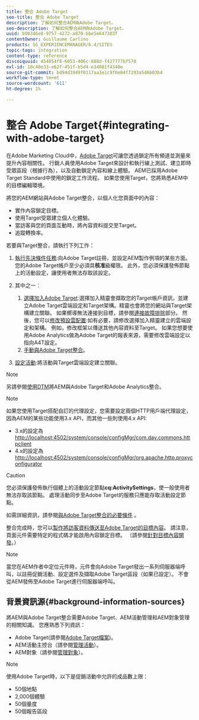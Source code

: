 ```yaml
---
title: 整合 Adobe Target
seo-title: 整合 Adobe Target
description: 了解如何整合AEM與Adobe Target。
seo-description: 了解如何整合AEM與Adobe Target。
uuid: b90346e8-9757-4272-a870-bbe5e647303f
contentOwner: Guillaume Carlino
products: SG_EXPERIENCEMANAGER/6.4/SITES
topic-tags: integration
content-type: reference
discoiquuid: 454854f8-6053-406c-888d-f427777bf570
exl-id: 10c40e33-e62f-451f-b5d4-e34081f4340e
source-git-commit: bd94d3949f0117aa3e1c9f0e84f7293a5d6b03b4
workflow-type: tm+mt
source-wordcount: '611'
ht-degree: 1%

---
```


# 整合 Adobe Target{#integrating-with-adobe-target}

在Adobe Marketing Cloud中，[Adobe Target](http://www.adobe.com/ro/solutions/testing-targeting/testandtarget.html)可讓您透過鎖定所有頻道並測量來提升內容相關性。 行銷人員使用Adobe Target來設計和執行線上測試、建立即時受眾區段（根據行為），以及自動鎖定內容和線上體驗。 AEM已採用Adobe Target Standard中使用的鎖定工作流程。 如果您使用Target，您將熟悉AEM中的目標編輯環境。

將您的AEM網站與Adobe Target整合，以個人化您頁面中的內容：

* 實作內容鎖定目標。
* 使用Target受眾建立個人化體驗。
* 當訪客與您的頁面互動時，將內容資料提交至Target。
* 追蹤轉換率。

若要與Target整合，請執行下列工作：

1. [執行先決條件任務](/help/sites-administering/target-requirements.md):向Adobe Target註冊，並設定AEM製作例項的某些方面。您的Adobe Target帳戶至少必須具**核准**級權限。 此外，您必須保護發佈節點上的活動設定，讓使用者無法存取該設定。

1. 其中之一：

   1. [選擇加入Adobe Target](/help/sites-administering/opt-in.md):選擇加入精靈會擷取您的Target帳戶資訊，並建立Adobe Target雲端設定和Target架構。精靈也會將您的網站與Target架構建立關聯。 如果嚮導無法連接到目標，請參閱[連接故障排除](/help/sites-administering/target-configuring.md#troubleshooting-target-connection-problems)部分。 然後，您可以[修改預設雲配置](/help/sites-administering/target-configuring.md#modifying-the-opt-in-wizard-configurations):如有必要，請修改選擇加入精靈建立的雲端設定和架構。 例如，修改框架以傳送其他內容資料至Target。 如果您想要使用Adobe Analytics做為Adobe Target的報表來源，需要修改雲端設定以指向A4T設定。
   1. [手動與Adobe Target整合](/help/sites-administering/target-configuring.md#manually-integrating-with-adobe-target)。

1. [設定活動](/help/sites-authoring/activitylib.md):將活動與Target雲端設定建立關聯。

>[!NOTE]
>
>另請參閱[使用DTM](https://helpx.adobe.com/experience-manager/using/integrate-digital-marketing-solutions.html)將AEM與Adobe Target和Adobe Analytics整合。

>[!NOTE]
>
>如果您使用Target搭配自訂的代理設定，您需要設定兩個HTTP用戶端代理設定，因為AEM的某些功能使用3.x API，而其他一些則使用4.x API:
>
>* 3.x的設定為[http://localhost:4502/system/console/configMgr/com.day.commons.httpclient](http://localhost:4502/system/console/configMgr/com.day.commons.httpclient)
>* 4.x的設定為[http://localhost:4502/system/console/configMgr/org.apache.http.proxyconfigurator](http://localhost:4502/system/console/configMgr/org.apache.http.proxyconfigurator)

>



>[!CAUTION]
>
>您必須保護發佈執行個體上的活動設定節點&#x200B;**cq:ActivitySettings**，使一般使用者無法存取該節點。 處理活動同步至Adobe Target的服務只應能存取活動設定節點。
>
>如需詳細資訊，請參閱[與Adobe Target整合的必要條件](/help/sites-administering/target-requirements.md#securing-the-activity-settings-node) 。

整合完成時，您可以[製作將訪客資料傳送至Adobe Target的目標內容](/help/sites-authoring/content-targeting-touch.md)。 請注意，頁面元件需要特定的程式碼才能啟用內容鎖定目標。 （請參閱[針對目標內容開發](/help/sites-developing/target.md)。）

>[!NOTE]
>
>當您在AEM作者中定位元件時，元件會向Adobe Target發出一系列伺服器端呼叫，以註冊促銷活動、設定選件及擷取Adobe Target區段（如果已設定）。 不會從AEM發佈至Adobe Target進行伺服器端呼叫。

## 背景資訊源{#background-information-sources}

將AEM與Adobe Target整合需要Adobe Target、AEM活動管理和AEM對象管理的相關知識。 您應熟悉下列資訊：

* Adobe Target(請參閱[Adobe Target檔案](https://docs.adobe.com/content/help/en/target/using/target-home.html))。
* AEM活動主控台（請參閱[管理活動](/help/sites-authoring/activitylib.md)）。
* AEM對象（請參閱[管理對象](/help/sites-authoring/managing-audiences.md)）。

>[!NOTE]
>
>使用Adobe Target時，以下是促銷活動中允許的成品數上限：
>
>* 50個地點
>* 2,000個體驗
>* 50個量度
>* 50個報告區段

>


